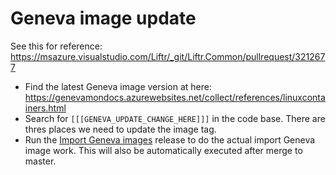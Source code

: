 # Geneva image update
See this for reference: https://msazure.visualstudio.com/Liftr/_git/Liftr.Common/pullrequest/3212677

* Find the latest Geneva image version at here: https://genevamondocs.azurewebsites.net/collect/references/linuxcontainers.html
* Search for `[[[GENEVA_UPDATE_CHANGE_HERE]]]` in the code base. There are thres places we need to update the image tag.
* Run the [Import Geneva images](https://msazure.visualstudio.com/Liftr/_release?_a=releases&view=mine&definitionId=129) release to do the actual import Geneva image work. This will also be automatically executed after merge to master.
